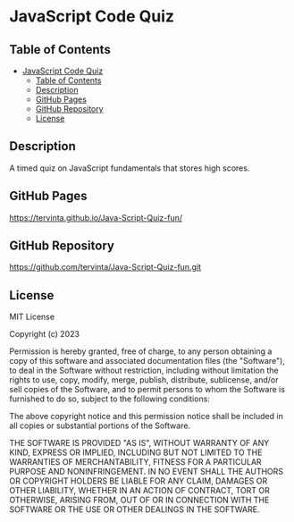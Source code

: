 # JavaScript Code Quiz

## Table of Contents

- [JavaScript Code Quiz](#javascript-code-quiz)
  - [Table of Contents](#table-of-contents)
  - [Description](#description)
  - [GitHub Pages](#github-pages)
  - [GitHub Repository](#github-repository)
  - [License](#license)

## Description

A timed quiz on JavaScript fundamentals that stores high scores.

## GitHub Pages

https://tervinta.github.io/Java-Script-Quiz-fun/

## GitHub Repository

https://github.com/tervinta/Java-Script-Quiz-fun.git


## License

MIT License

Copyright (c) 2023

Permission is hereby granted, free of charge, to any person obtaining a copy
of this software and associated documentation files (the "Software"), to deal
in the Software without restriction, including without limitation the rights
to use, copy, modify, merge, publish, distribute, sublicense, and/or sell
copies of the Software, and to permit persons to whom the Software is
furnished to do so, subject to the following conditions:

The above copyright notice and this permission notice shall be included in all
copies or substantial portions of the Software.

THE SOFTWARE IS PROVIDED "AS IS", WITHOUT WARRANTY OF ANY KIND, EXPRESS OR
IMPLIED, INCLUDING BUT NOT LIMITED TO THE WARRANTIES OF MERCHANTABILITY,
FITNESS FOR A PARTICULAR PURPOSE AND NONINFRINGEMENT. IN NO EVENT SHALL THE
AUTHORS OR COPYRIGHT HOLDERS BE LIABLE FOR ANY CLAIM, DAMAGES OR OTHER
LIABILITY, WHETHER IN AN ACTION OF CONTRACT, TORT OR OTHERWISE, ARISING FROM,
OUT OF OR IN CONNECTION WITH THE SOFTWARE OR THE USE OR OTHER DEALINGS IN THE
SOFTWARE.
